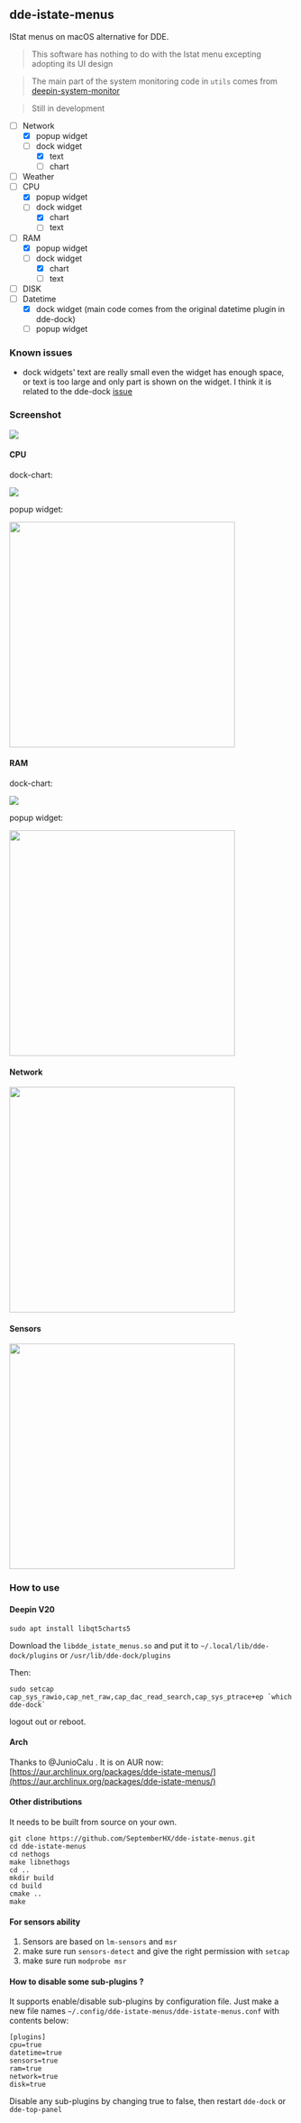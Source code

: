 ## dde-istate-menus

IStat menus on macOS alternative for DDE.

> This software has nothing to do with the Istat menu excepting adopting its UI design

> The main part of the system monitoring code in `utils` comes from [deepin-system-monitor](https://github.com/linuxdeepin/deepin-system-monitor)

> Still in development


* [ ] Network
    * [x] popup widget
    * [ ] dock widget
        * [x] text
        * [ ] chart
* [ ] Weather
* [ ] CPU
    * [x] popup widget
    * [ ] dock widget
        * [x] chart
        * [ ] text
* [ ] RAM
    * [x] popup widget
    * [ ] dock widget
        * [x] chart
        * [ ] text
* [ ] DISK
* [ ] Datetime
    * [x] dock widget (main code comes from the original datetime plugin in dde-dock)
    * [ ] popup widget
    
### Known issues

* dock widgets' text are really small even the widget has enough space, or text is too large and only part is shown on the widget. I think it is related to the dde-dock [issue](https://github.com/linuxdeepin/dde-dock/issues/271)

### Screenshot

![](./screenshots/dock_widget.png)

#### CPU

dock-chart: 

![](./screenshots/cpu_dock_chart.png)

popup widget:

<img src="./screenshots/cpu_popup_widget.png" width="400px" />

#### RAM

dock-chart:

![](./screenshots/ram_dock_chart.png)

popup widget:

<img src="./screenshots/ram_popup_widget.png" width="400px" />

#### Network

<img src="./screenshots/network.png" width="400px" />

#### Sensors

<img src="./screenshots/sensors_popup_widget.png" width="400px" />


### How to use

#### Deepin V20

```shell
sudo apt install libqt5charts5
```

Download the `libdde_istate_menus.so` and put it to `~/.local/lib/dde-dock/plugins` or `/usr/lib/dde-dock/plugins`

Then:

```
sudo setcap cap_sys_rawio,cap_net_raw,cap_dac_read_search,cap_sys_ptrace+ep `which dde-dock`
```

logout out or reboot.

#### Arch

Thanks to @JunioCalu . It is on AUR now: [https://aur.archlinux.org/packages/dde-istate-menus/](https://aur.archlinux.org/packages/dde-istate-menus/)

#### Other distributions

It needs to be built from source on your own.

```shell
git clone https://github.com/SeptemberHX/dde-istate-menus.git
cd dde-istate-menus
cd nethogs
make libnethogs
cd ..
mkdir build
cd build
cmake ..
make
```

#### For sensors ability

1. Sensors are based on `lm-sensors` and `msr`
2. make sure run `sensors-detect` and give the right permission with `setcap`
3. make sure run `modprobe msr`


#### How to disable some sub-plugins ?

It supports enable/disable sub-plugins by configuration file.
Just make a new file names `~/.config/dde-istate-menus/dde-istate-menus.conf` with contents below:

```
[plugins]
cpu=true
datetime=true
sensors=true
ram=true
network=true
disk=true
```

Disable any sub-plugins by changing true to false, then restart `dde-dock` or `dde-top-panel`
